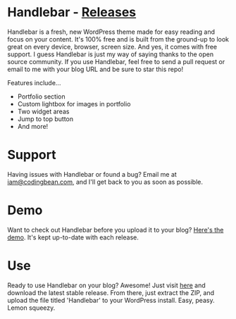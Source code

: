 Handlebar - [Releases](https://github.com/Codingbean/Handlebar/releases)
=========

Handlebar is a fresh, new WordPress theme made for easy reading and focus on your content. It's 100% free and is built from the ground-up to look great on every device, browser, screen size. And yes, it comes with free support. I guess Handlebar is just my way of saying thanks to the open source community. If you use Handlebar, feel free to send a pull request or email to me with your blog URL and be sure to star this repo!

Features include...
  * Portfolio section
  * Custom lightbox for images in portfolio
  * Two widget areas
  * Jump to top button
  * And more!

Support
=======

Having issues with Handlebar or found a bug? Email me at iam@codingbean.com, and I'll get back to you as soon as possible.

Demo
====

Want to check out Handlebar before you upload it to your blog? [Here's the demo](http://codingbean.com/theme/handlebar/). It's kept up-to-date with each release.

Use
===

Ready to use Handlebar on your blog? Awesome! Just visit [here](https://github.com/Codingbean/Handlebar/releases) and download the latest stable release. From there, just extract the ZIP, and upload the file titled 'Handlebar' to your WordPress install. Easy, peasy. Lemon squeezy.
